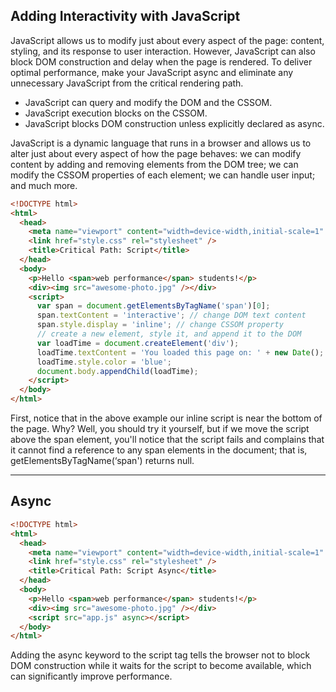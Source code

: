 ## Adding Interactivity with JavaScript 

 JavaScript allows us to modify just about every aspect of the page: content, styling, and its response to user interaction. However, JavaScript can also block DOM construction and delay when the page is rendered. To deliver optimal performance, make your JavaScript async and eliminate any unnecessary JavaScript from the critical rendering path.

- JavaScript can query and modify the DOM and the CSSOM.
- JavaScript execution blocks on the CSSOM.
- JavaScript blocks DOM construction unless explicitly declared as async.

JavaScript is a dynamic language that runs in a browser and allows us to alter just about every aspect of how the page behaves: we can modify content by adding and removing elements from the DOM tree; we can modify the CSSOM properties of each element; we can handle user input; and much more.

```html
<!DOCTYPE html>
<html>
  <head>
    <meta name="viewport" content="width=device-width,initial-scale=1" />
    <link href="style.css" rel="stylesheet" />
    <title>Critical Path: Script</title>
  </head>
  <body>
    <p>Hello <span>web performance</span> students!</p>
    <div><img src="awesome-photo.jpg" /></div>
    <script>
      var span = document.getElementsByTagName('span')[0];
      span.textContent = 'interactive'; // change DOM text content
      span.style.display = 'inline'; // change CSSOM property
      // create a new element, style it, and append it to the DOM
      var loadTime = document.createElement('div');
      loadTime.textContent = 'You loaded this page on: ' + new Date();
      loadTime.style.color = 'blue';
      document.body.appendChild(loadTime);
    </script>
  </body>
</html>
```

First, notice that in the above example our inline script is near the bottom of the page. Why? Well, you should try it yourself, but if we move the script above the span element, you'll notice that the script fails and complains that it cannot find a reference to any span elements in the document; that is, getElementsByTagName(‘span') returns null.

- - - - - 

## Async 


```html
<!DOCTYPE html>
<html>
  <head>
    <meta name="viewport" content="width=device-width,initial-scale=1" />
    <link href="style.css" rel="stylesheet" />
    <title>Critical Path: Script Async</title>
  </head>
  <body>
    <p>Hello <span>web performance</span> students!</p>
    <div><img src="awesome-photo.jpg" /></div>
    <script src="app.js" async></script>
  </body>
</html>
```

Adding the async keyword to the script tag tells the browser not to block DOM construction while it waits for the script to become available, which can significantly improve performance.
